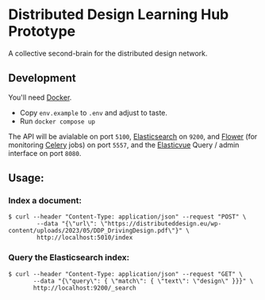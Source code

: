 # Distributed Design Learning Hub Prototype

A collective second-brain for the distributed design network.

## Development

You'll need [Docker](https://www.docker.com/).

- Copy `env.example` to `.env` and adjust to taste.
- Run `docker compose up`

The API will be avialable on port `5100`, [Elasticsearch](https://www.elastic.co/elasticsearch) on `9200`, and [Flower](https://flower.readthedocs.io/en/latest/) (for monitoring [Celery](https://docs.celeryq.dev/en/stable/#) jobs) on port `5557`, and the [Elasticvue](https://elasticvue.com/) Query / admin interface on  port `8080`.

## Usage:

### Index a document:

```
$ curl --header "Content-Type: application/json" --request "POST" \
        --data "{\"url\": \"https://distributeddesign.eu/wp-content/uploads/2023/05/DDP_DrivingDesign.pdf\"}" \
        http://localhost:5010/index
```

### Query the Elasticsearch index:

```
$ curl --header "Content-Type: application/json" --request "GET" \
       --data "{\"query\": { \"match\": { \"text\": \"design\" }}}" \
       http://localhost:9200/_search

```
